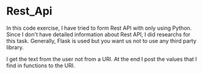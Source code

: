 # Rest_Api

In this code exercise, I have tried to form Rest API with only using Python. Since I don't have detailed information about Rest API, I did researchs for this task.
Generally, Flask is used but you want us not to use any third party library. 

I get the text from the user not from a URI. At the end I post the values that I find in functions to the URI.
